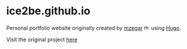 # ice2be.github.io

Personal portfolio website originally created by [mzegar](https://github.com/mzegar) <img src="https://avatars.githubusercontent.com/u/32153021?v=4" alt="mzegar avatar" width="15"/> using [Hugo](https://gohugo.io/).

Visit the original project [here](https://github.com/mzegar/mzegar.github.io)
